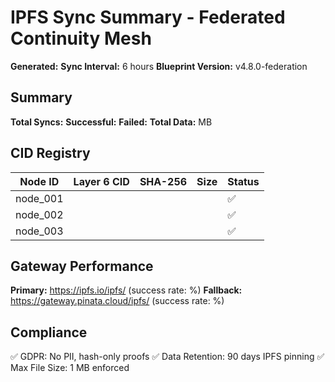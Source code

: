 # IPFS Sync Summary - Federated Continuity Mesh

**Generated:** <auto-fill timestamp>
**Sync Interval:** 6 hours
**Blueprint Version:** v4.8.0-federation

## Summary

**Total Syncs:** <auto-fill count>
**Successful:** <auto-fill success_count>
**Failed:** <auto-fill failed_count>
**Total Data:** <auto-fill size_mb> MB

## CID Registry

| Node ID | Layer 6 CID | SHA-256 | Size | Status |
|---------|-------------|---------|------|--------|
| node_001 | <auto-fill CID> | <auto-generated-SHA256> | <auto-fill> | ✅ |
| node_002 | <auto-fill CID> | <auto-generated-SHA256> | <auto-fill> | ✅ |
| node_003 | <auto-fill CID> | <auto-generated-SHA256> | <auto-fill> | ✅ |

## Gateway Performance

**Primary:** https://ipfs.io/ipfs/ (success rate: <auto-fill>%)
**Fallback:** https://gateway.pinata.cloud/ipfs/ (success rate: <auto-fill>%)

## Compliance

✅ GDPR: No PII, hash-only proofs
✅ Data Retention: 90 days IPFS pinning
✅ Max File Size: 1 MB enforced
